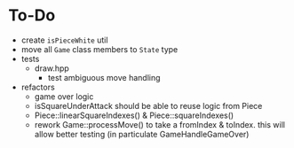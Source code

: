 # To-Do

- create `isPieceWhite` util
- move all `Game` class members to `State` type
- tests
  - draw.hpp
    - test ambiguous move handling
- refactors
  - game over logic
  - isSquareUnderAttack should be able to reuse logic from Piece
  - Piece::linearSquareIndexes() & Piece::squareIndexes()
  - rework Game::processMove() to take a fromIndex & toIndex. this will allow better testing (in particulate GameHandleGameOver)
